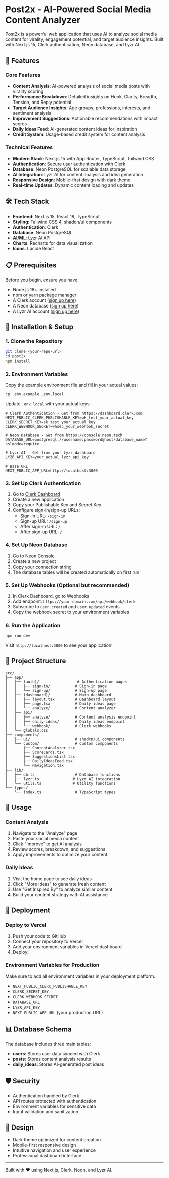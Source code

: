 # Post2x - AI-Powered Social Media Content Analyzer

Post2x is a powerful web application that uses AI to analyze social media content for virality, engagement potential, and target audience insights. Built with Next.js 15, Clerk authentication, Neon database, and Lyzr AI.

## 🚀 Features

### Core Features
- **Content Analysis**: AI-powered analysis of social media posts with virality scoring
- **Performance Breakdown**: Detailed insights on Hook, Clarity, Breadth, Tension, and Reply potential
- **Target Audience Insights**: Age groups, professions, interests, and sentiment analysis
- **Improvement Suggestions**: Actionable recommendations with impact scores
- **Daily Ideas Feed**: AI-generated content ideas for inspiration
- **Credit System**: Usage-based credit system for content analysis

### Technical Features
- **Modern Stack**: Next.js 15 with App Router, TypeScript, Tailwind CSS
- **Authentication**: Secure user authentication with Clerk
- **Database**: Neon PostgreSQL for scalable data storage
- **AI Integration**: Lyzr AI for content analysis and idea generation
- **Responsive Design**: Mobile-first design with dark theme
- **Real-time Updates**: Dynamic content loading and updates

## 🛠️ Tech Stack

- **Frontend**: Next.js 15, React 19, TypeScript
- **Styling**: Tailwind CSS 4, shadcn/ui components
- **Authentication**: Clerk
- **Database**: Neon PostgreSQL
- **AI/ML**: Lyzr AI API
- **Charts**: Recharts for data visualization
- **Icons**: Lucide React

## 📋 Prerequisites

Before you begin, ensure you have:

- Node.js 18+ installed
- npm or yarn package manager
- A Clerk account ([sign up here](https://clerk.com))
- A Neon database ([sign up here](https://neon.tech))
- A Lyzr AI account ([sign up here](https://lyzr.ai))

## 🔧 Installation & Setup

### 1. Clone the Repository

```bash
git clone <your-repo-url>
cd post2x
npm install
```

### 2. Environment Variables

Copy the example environment file and fill in your actual values:

```bash
cp .env.example .env.local
```

Update `.env.local` with your actual keys:

```env
# Clerk Authentication - Get from https://dashboard.clerk.com
NEXT_PUBLIC_CLERK_PUBLISHABLE_KEY=pk_test_your_actual_key
CLERK_SECRET_KEY=sk_test_your_actual_key
CLERK_WEBHOOK_SECRET=whsec_your_webhook_secret

# Neon Database - Get from https://console.neon.tech
DATABASE_URL=postgresql://username:password@host/database_name?sslmode=require

# Lyzr AI - Get from your Lyzr dashboard
LYZR_API_KEY=your_actual_lyzr_api_key

# Base URL
NEXT_PUBLIC_APP_URL=http://localhost:3000
```

### 3. Set Up Clerk Authentication

1. Go to [Clerk Dashboard](https://dashboard.clerk.com)
2. Create a new application
3. Copy your Publishable Key and Secret Key
4. Configure sign-in/sign-up URLs:
   - Sign-in URL: `/sign-in`
   - Sign-up URL: `/sign-up`
   - After sign-in URL: `/`
   - After sign-up URL: `/`

### 4. Set Up Neon Database

1. Go to [Neon Console](https://console.neon.tech)
2. Create a new project
3. Copy your connection string
4. The database tables will be created automatically on first run

### 5. Set Up Webhooks (Optional but recommended)

1. In Clerk Dashboard, go to Webhooks
2. Add endpoint: `https://your-domain.com/api/webhook/clerk`
3. Subscribe to `user.created` and `user.updated` events
4. Copy the webhook secret to your environment variables

### 6. Run the Application

```bash
npm run dev
```

Visit `http://localhost:3000` to see your application!

## 📁 Project Structure

```
src/
├── app/
│   ├── (auth)/                 # Authentication pages
│   │   ├── sign-in/           # Sign-in page
│   │   └── sign-up/           # Sign-up page
│   ├── (dashboard)/           # Main dashboard
│   │   ├── layout.tsx         # Dashboard layout
│   │   ├── page.tsx           # Daily ideas page
│   │   └── analyze/           # Content analyzer
│   ├── api/
│   │   ├── analyze/           # Content analysis endpoint
│   │   ├── daily-ideas/       # Daily ideas endpoint
│   │   └── webhook/           # Clerk webhooks
│   └── globals.css
├── components/
│   ├── ui/                    # shadcn/ui components
│   └── custom/                # Custom components
│       ├── ContentAnalyzer.tsx
│       ├── ScoreCards.tsx
│       ├── SuggestionsList.tsx
│       ├── DailyIdeasFeed.tsx
│       └── Navigation.tsx
├── lib/
│   ├── db.ts                  # Database functions
│   ├── lyzr.ts               # Lyzr AI integration
│   └── utils.ts              # Utility functions
└── types/
    └── index.ts               # TypeScript types
```

## 🎯 Usage

### Content Analysis
1. Navigate to the "Analyze" page
2. Paste your social media content
3. Click "Improve" to get AI analysis
4. Review scores, breakdown, and suggestions
5. Apply improvements to optimize your content

### Daily Ideas
1. Visit the home page to see daily ideas
2. Click "More Ideas" to generate fresh content
3. Use "Get Inspired By" to analyze similar content
4. Build your content strategy with AI assistance

## 🚀 Deployment

### Deploy to Vercel

1. Push your code to GitHub
2. Connect your repository to Vercel
3. Add your environment variables in Vercel dashboard
4. Deploy!

### Environment Variables for Production

Make sure to add all environment variables in your deployment platform:
- `NEXT_PUBLIC_CLERK_PUBLISHABLE_KEY`
- `CLERK_SECRET_KEY`
- `CLERK_WEBHOOK_SECRET`
- `DATABASE_URL`
- `LYZR_API_KEY`
- `NEXT_PUBLIC_APP_URL` (your production URL)

## 📊 Database Schema

The database includes three main tables:
- **users**: Stores user data synced with Clerk
- **posts**: Stores content analysis results
- **daily_ideas**: Stores AI-generated post ideas

## 🛡️ Security

- Authentication handled by Clerk
- API routes protected with authentication
- Environment variables for sensitive data
- Input validation and sanitization

## 🎨 Design

- Dark theme optimized for content creation
- Mobile-first responsive design
- Intuitive navigation and user experience
- Professional dashboard interface

---

Built with ❤️ using Next.js, Clerk, Neon, and Lyzr AI.
